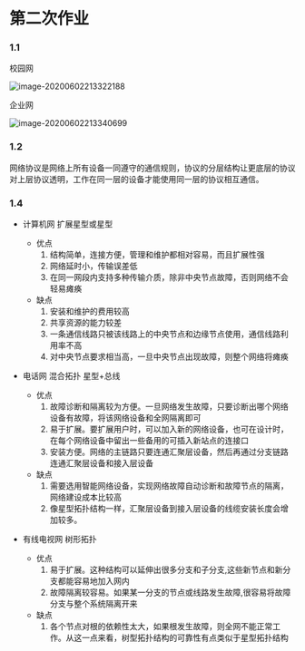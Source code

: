 # 第二次作业
### 1.1

校园网

![image-20200602213322188](C:\Users\10316\Documents\GitHub\learn_doc_md\网络规划设计与系统集成\第二次作业.assets\image-20200602213322188.png)

企业网

![image-20200602213340699](C:\Users\10316\Documents\GitHub\learn_doc_md\网络规划设计与系统集成\第二次作业.assets\image-20200602213340699.png)

### 1.2
网络协议是网络上所有设备一同遵守的通信规则，协议的分层结构让更底层的协议对上层协议透明，工作在同一层的设备才能使用同一层的协议相互通信。
### 1.4
* 计算机网 扩展星型或星型
    * 优点
        1. 结构简单，连接方便，管理和维护都相对容易，而且扩展性强
        2. 网络延时小，传输误差低
        3. 在同一网段内支持多种传输介质，除非中央节点故障，否则网络不会轻易瘫痪
    * 缺点
        1. 安装和维护的费用较高
        2. 共享资源的能力较差
        3. 一条通信线路只被该线路上的中央节点和边缘节点使用，通信线路利用率不高
        4. 对中央节点要求相当高，一旦中央节点出现故障，则整个网络将瘫痪

* 电话网 混合拓扑 星型+总线
    * 优点
        1. 故障诊断和隔离较为方便。一旦网络发生故障，只要诊断出哪个网络设备有故障，将该网络设备和全网隔离即可
        2. 易于扩展。要扩展用户时，可以加入新的网络设备，也可在设计时，在每个网络设备中留出一些备用的可插入新站点的连接口
        3. 安装方便。网络的主链路只要连通汇聚层设备，然后再通过分支链路连通汇聚层设备和接入层设备
    * 缺点
        1. 需要选用智能网络设备，实现网络故障自动诊断和故障节点的隔离，网络建设成本比较高
        2. 像星型拓扑结构一样，汇聚层设备到接入层设备的线缆安装长度会增加较多。
* 有线电视网 树形拓扑
    * 优点
        1. 易于扩展。这种结构可以延伸出很多分支和子分支,这些新节点和新分支都能容易地加入网内
        2. 故障隔离较容易。如果某一分支的节点或线路发生故障,很容易将故障分支与整个系统隔离开来
    * 缺点
        1. 各个节点对根的依赖性太大，如果根发生故障，则全网不能正常工作。从这一点来看，树型拓扑结构的可靠性有点类似于星型拓扑结构